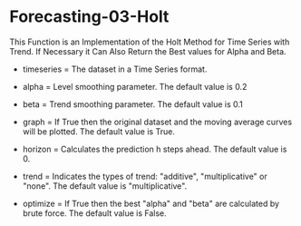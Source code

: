 # Forecasting-03-Holt

This Function is an Implementation of the Holt Method for Time Series with Trend. If Necessary it Can Also Return the Best values for Alpha and Beta.

* timeseries = The dataset in a Time Series format.

* alpha = Level smoothing parameter. The default value is 0.2

* beta = Trend smoothing parameter. The default value is 0.1

* graph = If True then the original dataset and the moving average curves will be plotted. The default value is True.

* horizon = Calculates the prediction h steps ahead. The default value is 0.

* trend = Indicates the types of trend: "additive", "multiplicative" or "none". The default value is "multiplicative".

* optimize = If True then the best "alpha" and "beta" are calculated by brute force. The default value is False.
